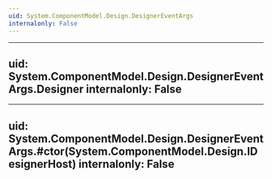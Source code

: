 ```yaml
---
uid: System.ComponentModel.Design.DesignerEventArgs
internalonly: False
---
```


---
uid: System.ComponentModel.Design.DesignerEventArgs.Designer
internalonly: False
---

---
uid: System.ComponentModel.Design.DesignerEventArgs.#ctor(System.ComponentModel.Design.IDesignerHost)
internalonly: False
---
